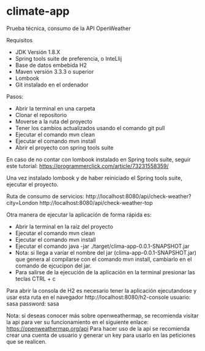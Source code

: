 # climate-app
Prueba técnica, consumo de la API OpenWeather

Requisitos 
- JDK Versión 1.8.X
- Spring tools suite de preferencia, o InteLlij
- Base de datos embebida H2
- Maven versión 3.3.3 o superior
- Lombook 
- Git instalado en el ordenador

Pasos:
- Abrir la terminal en una carpeta
- Clonar el repositorio
- Moverse a la ruta del proyecto
- Tener los cambios actualizados usando el comando git pull
- Ejecutar  el comando mvn clean
- Ejecutar el comando mvn install
- Abrir el proyecto con spring tools suite 

En caso de no contar con lombook instalado en Spring tools suite, seguir este tutorial: 
https://programmerclick.com/article/73231558359/

Una vez instalado lombook y de haber reiniciado el Spring tools suite, ejecutar el proyecto.

Ruta de consumo de servicios: 
http://localhost:8080/api/check-weather?city=London
http://localhost:8080/api/check-weather-top

Otra manera de ejecutar la aplicación de forma rápida es: 
- Abrir la terminal en la raíz del proyecto
- Ejecutar  el comando mvn clean
- Ejecutar el comando mvn install
- Ejecutar el comando java -jar ./target/clima-app-0.0.1-SNAPSHOT.jar
- Nota: si llega a varíar el nombre del jar  (clima-app-0.0.1-SNAPSHOT.jar) que genera al compilarse con el comando mvn install, cambiarlo en el comando de ejcucipon del jar.
- Para salirse de la ejecución de la aplicación en la terminal presionar las teclas CTRL + c

Para abrir la consola de H2 es necesario tener la aplicación ejecutandose y usar esta ruta en el navegador
http://localhost:8080/h2-console
usuario: sasa
password: sasa



Nota: si deseas conocer más sobre openweathermap, se recomienda visitar la api para ver su funcionamiento en el siguiente enlace: https://openweathermap.org/api
Para hacer uso de la api se recomienda crear una cuenta de usuario y generar un key para usarlo en las peticiones que se realicen.

